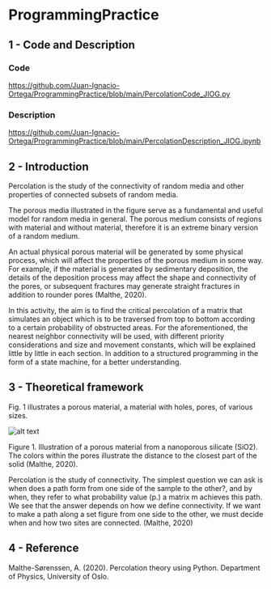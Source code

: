# ProgrammingPractice

## 1 - Code and Description
### Code
https://github.com/Juan-Ignacio-Ortega/ProgrammingPractice/blob/main/PercolationCode_JIOG.py

### Description
https://github.com/Juan-Ignacio-Ortega/ProgrammingPractice/blob/main/PercolationDescription_JIOG.ipynb

## 2 - Introduction
Percolation is the study of the connectivity of random media and other properties of connected subsets of random media.

The porous media illustrated in the figure serve as a fundamental and useful model for random media in general. The porous medium consists of regions with material and without material, therefore it is an extreme binary version of a random medium.

An actual physical porous material will be generated by some physical process, which will affect the properties of the porous medium in some way. For example, if the material is generated by sedimentary deposition, the details of the deposition process may affect the shape and connectivity of the pores, or subsequent fractures may generate straight fractures in addition to rounder pores (Malthe, 2020).

In this activity, the aim is to find the critical percolation of a matrix that simulates an object which is to be traversed from top to bottom according to a certain probability of obstructed areas. For the aforementioned, the nearest neighbor connectivity will be used, with different priority considerations and size and movement constants, which will be explained little by little in each section. In addition to a structured programming in the form of a state machine, for a better understanding.

## 3 - Theoretical framework
Fig. 1 illustrates a porous material, a material with holes, pores, of various sizes.

![alt text](https://github.com/Juan-Ignacio-Ortega/ProgrammingPractice/blob/main/Fig1.1Percolacion.png?raw=true)

Figure 1. Illustration of a porous material from a nanoporous silicate (SiO2). The colors within the pores illustrate the distance to the closest part of the solid (Malthe, 2020).

Percolation is the study of connectivity. The simplest question we can ask is when does a path form from one side of the sample to the other?, and by when, they refer to what probability value (p.) a matrix m achieves this path. We see that the answer depends on how we define connectivity. If we want to make a path along a set figure from one side to the other, we must decide when and how two sites are connected. (Malthe, 2020)

## 4 - Reference
Malthe-Sørenssen, A. (2020). Percolation theory using Python. Department of Physics, University
of Oslo.
